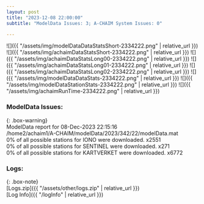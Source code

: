 ```yaml
---
layout: post
title: "2023-12-08 22:00:00"
subtitle: "ModelData Issues: 3; A-CHAIM System Issues: 0"

---
```


![]({{ "/assets/img/modelDataDataStatsShort-2334222.png" | relative_url }})
![]({{ "/assets/img/achaimDataStatsShort-2334222.png" | relative_url }})
![]({{ "/assets/img/achaimDataStatsLong00-2334222.png" | relative_url }})
![]({{ "/assets/img/achaimDataStatsLong01-2334222.png" | relative_url }})
![]({{ "/assets/img/achaimDataStatsLong02-2334222.png" | relative_url }})
![]({{ "/assets/img/modelDataDataStats-2334222.png" | relative_url }})
![]({{ "/assets/img/modelDataStationStats-2334222.png" | relative_url }})
![]({{ "/assets/img/achaimRunTime-2334222.png" | relative_url }})


### ModelData Issues:  
  
{: .box-warning}  
 ModelData report for 08-Dec-2023 22:15:16   
 /home2/achaim1/A-CHAIM/modelData/2023/342/22/modelData.mat   
 0% of all possible stations for IONO were downloaded. x2551   
 0% of all possible stations for SENTINEL were downloaded. x271   
 0% of all possible stations for KARTVERKET were downloaded. x6772   
  


### Logs:  
  
{: .box-note}  
[Logs.zip]({{ "/assets/other/logs.zip" | relative_url }})  
[Log Info]({{ "/logInfo" | relative_url }})  
